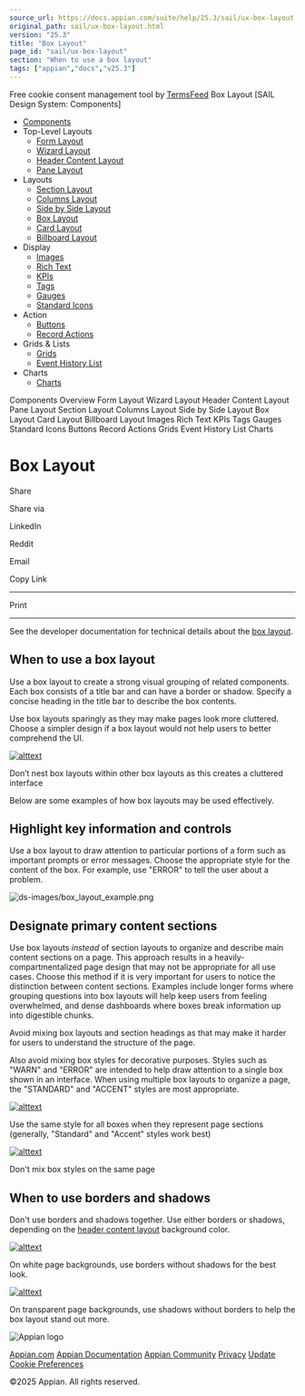 ```yaml
---
source_url: https://docs.appian.com/suite/help/25.3/sail/ux-box-layout.html
original_path: sail/ux-box-layout.html
version: "25.3"
title: "Box Layout"
page_id: "sail/ux-box-layout"
section: "When to use a box layout"
tags: ["appian","docs","v25.3"]
---
```



Free cookie consent management tool by [TermsFeed](https://www.termsfeed.com/) Box Layout \[SAIL Design System: Components\]

-   [Components](/suite/help/25.3/sail/components.html)
-   Top-Level Layouts
    -   [Form Layout](/suite/help/25.3/sail/ux-form-layout.html)
    -   [Wizard Layout](/suite/help/25.3/sail/ux-wizard-layout.html)
    -   [Header Content Layout](/suite/help/25.3/sail/ux-header-content-layout.html)
    -   [Pane Layout](/suite/help/25.3/sail/ux-pane-layout.html)
-   Layouts
    -   [Section Layout](/suite/help/25.3/sail/ux-section-layout.html)
    -   [Columns Layout](/suite/help/25.3/sail/ux-columns-layout.html)
    -   [Side by Side Layout](/suite/help/25.3/sail/ux-side-by-side-layout.html)
    -   [Box Layout](#)
    -   [Card Layout](/suite/help/25.3/sail/ux-card-layout.html)
    -   [Billboard Layout](/suite/help/25.3/sail/ux-billboard-layout.html)
-   Display
    -   [Images](/suite/help/25.3/sail/ux-images.html)
    -   [Rich Text](/suite/help/25.3/sail/ux-rich-text.html)
    -   [KPIs](/suite/help/25.3/sail/ux-kpi.html)
    -   [Tags](/suite/help/25.3/sail/ux-tags.html)
    -   [Gauges](/suite/help/25.3/sail/ux-gauge.html)
    -   [Standard Icons](/suite/help/25.3/sail/ux-styled-icons.html)
-   Action
    -   [Buttons](/suite/help/25.3/sail/ux-buttons.html)
    -   [Record Actions](/suite/help/25.3/sail/ux-record-actions.html)
-   Grids & Lists
    -   [Grids](/suite/help/25.3/sail/ux-grids.html)
    -   [Event History List](/suite/help/25.3/sail/ux-event-history-list.html)
-   Charts
    -   [Charts](/suite/help/25.3/sail/ux-charts.html)

Components Overview Form Layout Wizard Layout Header Content Layout Pane Layout Section Layout Columns Layout Side by Side Layout Box Layout Card Layout Billboard Layout Images Rich Text KPIs Tags Gauges Standard Icons Buttons Record Actions Grids Event History List Charts

# Box Layout

Share

Share via

LinkedIn

Reddit

Email

Copy Link

* * *

Print

* * *

See the developer documentation for technical details about the [box layout](/suite/help/25.3/Box_Layout.html).

## When to use a box layout

Use a box layout to create a strong visual grouping of related components. Each box consists of a title bar and can have a border or shadow. Specify a concise heading in the title bar to describe the box contents.

Use box layouts sparingly as they may make pages look more cluttered. Choose a simpler design if a box layout would not help users to better comprehend the UI.

[![alttext](ds-images/box_dont_nest.png)](ds-images/box_dont_nest.png)

Don’t nest box layouts within other box layouts as this creates a cluttered interface

Below are some examples of how box layouts may be used effectively.

## Highlight key information and controls

Use a box layout to draw attention to particular portions of a form such as important prompts or error messages. Choose the appropriate style for the content of the box. For example, use "ERROR" to tell the user about a problem.

![ds-images/box_layout_example.png](ds-images/box_layout_example.png)

## Designate primary content sections

Use box layouts _instead_ of section layouts to organize and describe main content sections on a page. This approach results in a heavily-compartmentalized page design that may not be appropriate for all use cases. Choose this method if it is very important for users to notice the distinction between content sections. Examples include longer forms where grouping questions into box layouts will help keep users from feeling overwhelmed, and dense dashboards where boxes break information up into digestible chunks.

Avoid mixing box layouts and section headings as that may make it harder for users to understand the structure of the page.

Also avoid mixing box styles for decorative purposes. Styles such as "WARN" and "ERROR" are intended to help draw attention to a single box shown in an interface. When using multiple box layouts to organize a page, the "STANDARD" and "ACCENT" styles are most appropriate.

[![alttext](ds-images/box_for_sections.png)](ds-images/box_for_sections.png)

Use the same style for all boxes when they represent page sections (generally, "Standard" and "Accent" styles work best)

[![alttext](ds-images/box_mixed_styles.png)](ds-images/box_mixed_styles.png)

Don't mix box styles on the same page

## When to use borders and shadows

Don't use borders and shadows together. Use either borders or shadows, depending on the [header content layout](../Header_Layout.html) background color.

[![alttext](ds-images/box_layout_border.png)](ds-images/box_layout_border.png)

On white page backgrounds, use borders without shadows for the best look.

[![alttext](ds-images/box_layout_shadow.png)](ds-images/box_layout_shadow.png)

On transparent page backgrounds, use shadows without borders to help the box layout stand out more.

![Appian logo](../images/design-sys/logo-appian-white-rebrand.svg)

[Appian.com](https://www.appian.com/) [Appian Documentation](/suite/help/25.3/) [Appian Community](https://community.appian.com) [Privacy](https://appian.com/legal/privacy-information.html) [Update Cookie Preferences](#)
 

©2025 Appian. All rights reserved.